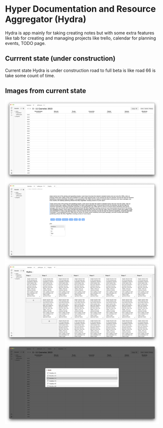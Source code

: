 # Hyper Documentation and Resource Aggregator (Hydra) 

Hydra is app mainly for taking creating notes but with some extra features 
like tab for creating and managing projects like trello, calendar for planning events, TODO page.

## Currrent state (under construction) 

Current state Hydra is under construction road to full beta is like road 66 is take some count of time. 

## Images from current state

![i1](./ScreenShots/1.png)
![i1](./ScreenShots/2.png)
![i1](./ScreenShots/3.png)
![i1](./ScreenShots/4.png)